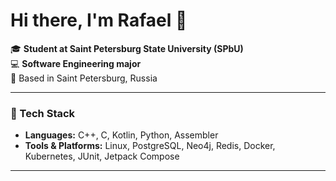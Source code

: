 # Hi there, I'm Rafael 👋

🎓 **Student at Saint Petersburg State University (SPbU)**  
💻 **Software Engineering major**  
📍 Based in Saint Petersburg, Russia  

---

### 🧠 Tech Stack  
- **Languages:** C++, C, Kotlin, 
    Python, Assembler  
- **Tools & Platforms:** Linux, PostgreSQL, Neo4j, Redis, Docker, 
    Kubernetes, JUnit, Jetpack Compose

---
